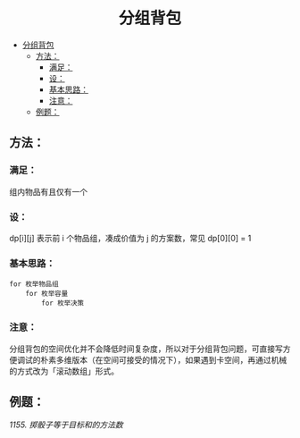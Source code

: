 <!--
 * @Description: 
 * @Author: shadow221213
 * @Date: 2023-10-24 19:33:32
 * @LastEditTime: 2023-11-01 13:58:09
-->
# <div align="center">分组背包</div>

<!-- TOC -->

- [分组背包](#分组背包)
  - [方法：](#方法)
    - [满足：](#满足)
    - [设：](#设)
    - [基本思路：](#基本思路)
    - [注意：](#注意)
  - [例题：](#例题)

<!-- /TOC -->

## 方法：

### 满足：
组内物品有且仅有一个

### 设：
dp[i][j] 表示前 i 个物品组，凑成价值为 j 的方案数，常见 dp[0][0] = 1

### 基本思路：

```
for 枚举物品组	
    for 枚举容量
        for 枚举决策
```

### 注意：
分组背包的空间优化并不会降低时间复杂度，所以对于分组背包问题，可直接写方便调试的朴素多维版本（在空间可接受的情况下），如果遇到卡空间，再通过机械的方式改为「滚动数组」形式。

## 例题：

*1155. 掷骰子等于目标和的方法数*